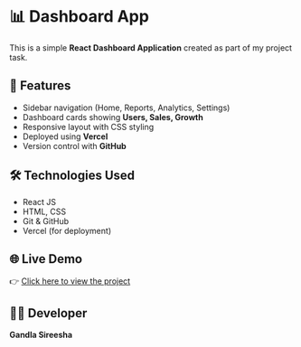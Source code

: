 # 📊 Dashboard App

This is a simple **React Dashboard Application** created as part of my project task.

## 🚀 Features
- Sidebar navigation (Home, Reports, Analytics, Settings)
- Dashboard cards showing **Users, Sales, Growth**
- Responsive layout with CSS styling
- Deployed using **Vercel**
- Version control with **GitHub**

## 🛠️ Technologies Used
- React JS
- HTML, CSS
- Git & GitHub
- Vercel (for deployment)

## 🌐 Live Demo
👉 [Click here to view the project](https://dashboard-app-silk-tau.vercel.app)

## 👩‍💻 Developer
**Gandla Sireesha**
